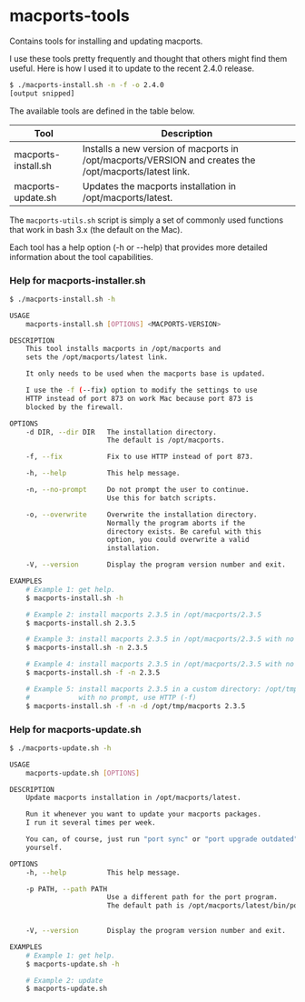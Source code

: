 # macports-tools
Contains tools for installing and updating macports.

I use these tools pretty frequently and thought that others might find them useful. Here is how I used it to update to the recent 2.4.0 release.
```bash
$ ./macports-install.sh -n -f -o 2.4.0
[output snipped]
```

The available tools are defined in the table below.

| Tool | Description |
| ---- | ----------- |
| macports-install.sh | Installs a new version of macports in /opt/macports/VERSION and creates the /opt/macports/latest link. |
| macports-update.sh | Updates the macports installation in /opt/macports/latest. |

The `macports-utils.sh` script is simply a set of commonly used functions that work in bash 3.x (the default on the Mac).

Each tool has a help option (-h or --help) that provides more detailed information about the tool capabilities.

### Help for macports-installer.sh

```bash
$ ./macports-install.sh -h

USAGE
    macports-install.sh [OPTIONS] <MACPORTS-VERSION>

DESCRIPTION
    This tool installs macports in /opt/macports and
    sets the /opt/macports/latest link.

    It only needs to be used when the macports base is updated.

    I use the -f (--fix) option to modify the settings to use
    HTTP instead of port 873 on work Mac because port 873 is
    blocked by the firewall.

OPTIONS
    -d DIR, --dir DIR   The installation directory.
                        The default is /opt/macports.

    -f, --fix           Fix to use HTTP instead of port 873.

    -h, --help          This help message.

    -n, --no-prompt     Do not prompt the user to continue.
                        Use this for batch scripts.

    -o, --overwrite     Overwrite the installation directory.
                        Normally the program aborts if the
                        directory exists. Be careful with this
                        option, you could overwrite a valid
                        installation.

    -V, --version       Display the program version number and exit.

EXAMPLES
    # Example 1: get help.
    $ macports-install.sh -h

    # Example 2: install macports 2.3.5 in /opt/macports/2.3.5
    $ macports-install.sh 2.3.5

    # Example 3: install macports 2.3.5 in /opt/macports/2.3.5 with no prompt.
    $ macports-install.sh -n 2.3.5

    # Example 4: install macports 2.3.5 in /opt/macports/2.3.5 with no prompt, use HTTP (-f)
    $ macports-install.sh -f -n 2.3.5

    # Example 5: install macports 2.3.5 in a custom directory: /opt/tmp/macports/2.3.5
    #            with no prompt, use HTTP (-f)
    $ macports-install.sh -f -n -d /opt/tmp/macports 2.3.5
```

### Help for macports-update.sh

```bash
$ ./macports-update.sh -h

USAGE
    macports-update.sh [OPTIONS]

DESCRIPTION
    Update macports installation in /opt/macports/latest.

    Run it whenever you want to update your macports packages.
    I run it several times per week.

    You can, of course, just run "port sync" or "port upgrade outdated"
    yourself.

OPTIONS
    -h, --help          This help message.

    -p PATH, --path PATH
                        Use a different path for the port program.
                        The default path is /opt/macports/latest/bin/port
                        

    -V, --version       Display the program version number and exit.

EXAMPLES
    # Example 1: get help.
    $ macports-update.sh -h

    # Example 2: update
    $ macports-update.sh

```
